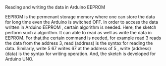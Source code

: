Reading and writing the data in Arduino EEPROM

EEPROM is the permenant storage memory where one can store the data for long time even the Arduino is switched OFF. In order to access the data written in Arduino EEPROM , certain algorithm is needed. Here, the sketch perform such a algorithm. It can able to read as well as write the data in EEPROM. For that,the certain command is needed, for example read 3 reads the data from the address 3, read (address) is the syntax for reading the data. Similarly, write 5 67 writes 67 at the address of 5 , write (address) (data) is the syntax for writing operation. And, the sketch is developed for Arduino UNO.
